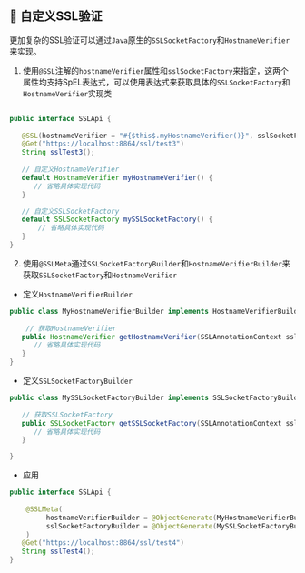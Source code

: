 ## 🔂 自定义SSL验证
更加复杂的SSL验证可以通过`Java`原生的`SSLSocketFactory`和`HostnameVerifier`来实现。

1. 使用`@SSL`注解的`hostnameVerifier`属性和`sslSocketFactory`来指定，这两个属性均支持SpEL表达式，可以使用表达式来获取具体的`SSLSocketFactory`和`HostnameVerifier`实现类

```java

public interface SSLApi {
    
   @SSL(hostnameVerifier = "#{$this$.myHostnameVerifier()}", sslSocketFactory = "#{$this$.mySSLSocketFactory()}")
   @Get("https://localhost:8864/ssl/test3")
   String sslTest3();
   
   // 自定义HostnameVerifier
   default HostnameVerifier myHostnameVerifier() {
      // 省略具体实现代码 
   }

   // 自定义SSLSocketFactory
   default SSLSocketFactory mySSLSocketFactory() {
       // 省略具体实现代码
   }
}
```

2. 使用`@SSLMeta`通过`SSLSocketFactoryBuilder`和`HostnameVerifierBuilder`来获取`SSLSocketFactory`和`HostnameVerifier`

- 定义`HostnameVerifierBuilder`
```java
public class MyHostnameVerifierBuilder implements HostnameVerifierBuilder {
   
    // 获取HostnameVerifier
   public HostnameVerifier getHostnameVerifier(SSLAnnotationContext sslAnnContext) {
      // 省略具体实现代码
   }
}
```

- 定义`SSLSocketFactoryBuilder`
```java
public class MySSLSocketFactoryBuilder implements SSLSocketFactoryBuilder {
   
   // 获取SSLSocketFactory
   public SSLSocketFactory getSSLSocketFactory(SSLAnnotationContext sslAnnContext) {
      // 省略具体实现代码
   }

}

```

- 应用
```java
public interface SSLApi {
    
    @SSLMeta(
         hostnameVerifierBuilder = @ObjectGenerate(MyHostnameVerifierBuilder.class),
         sslSocketFactoryBuilder = @ObjectGenerate(MySSLSocketFactoryBuilder.class)  
    )
   @Get("https://localhost:8864/ssl/test4")
   String sslTest4();
}
```